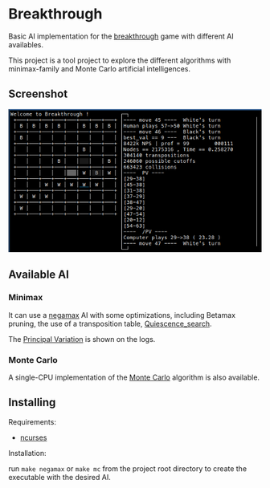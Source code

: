 # Breakthrough

Basic AI implementation for the [breakthrough](https://en.wikipedia.org/wiki/Breakthrough_(board_game)) game with different AI availables.

This project is a tool project to explore the different algorithms with minimax-family and Monte Carlo artificial intelligences.

## Screenshot

![Screenshot of a game against the negamax AI.](img/screenshot.png)

## Available AI

### Minimax

It can use a [negamax](https://en.wikipedia.org/wiki/Negamax) AI with some optimizations, including Betamax pruning, the use of a transposition table, [Quiescence_search](https://en.wikipedia.org/wiki/Quiescence_search).

The [Principal Variation](https://www.chessprogramming.org/Principal_Variation) is shown on the logs.

### Monte Carlo

A single-CPU implementation of the [Monte Carlo](https://en.wikipedia.org/wiki/Monte_Carlo_method) algorithm is also available.

## Installing

Requirements:

- [ncurses](https://archlinux.org/packages/core/x86_64/ncurses/)

Installation:

run `make negamax` or `make mc` from the project root directory to create the executable with the desired AI.

